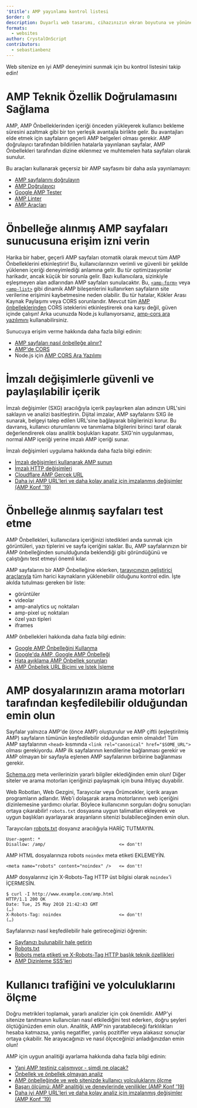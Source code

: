```yaml
---
'$title': AMP yayınlama kontrol listesi
$order: 0
description: Duyarlı web tasarımı, cihazınızın ekran boyutuna ve yönüne uyan kullanıcılarınızın ihtiyaçlarına cevap veren akıcı web sayfaları oluşturmakla ilgilidir.
formats:
  - websites
author: CrystalOnScript
contributors:
  - sebastianbenz
---
```


Web sitenize en iyi AMP deneyimini sunmak için bu kontrol listesini takip edin!

# AMP Teknik Özellik Doğrulamasını Sağlama

AMP, AMP Önbelleklerinden içeriği önceden yükleyerek kullanıcı bekleme süresini azaltmak gibi bir ton yerleşik avantajla birlikte gelir. Bu avantajları elde etmek için sayfaların geçerli AMP belgeleri olması gerekir. AMP doğrulayıcı tarafından bildirilen hatalarla yayınlanan sayfalar, AMP Önbellekleri tarafından dizine eklenmez ve muhtemelen hata sayfaları olarak sunulur.

Bu araçları kullanarak geçersiz bir AMP sayfasını bir daha asla yayınlamayın:

- [AMP sayfalarını doğrulayın](../../../documentation/guides-and-tutorials/learn/validation-workflow/validate_amp.md?format=websites)
- [AMP Doğrulayıcı ](https://validator.ampproject.org/)
- [Google AMP Tester](https://search.google.com/test/amp)
- [AMP Linter](https://github.com/ampproject/amp-toolbox/tree/master/packages/linter)
- [AMP Araçları](../../../documentation/tools.html?format=websites)

# Önbelleğe alınmış AMP sayfaları sunucusuna erişim izni verin

Harika bir haber, geçerli AMP sayfaları otomatik olarak mevcut tüm AMP Önbelleklerini etkinleştirir! Bu, kullanıcılarınızın verimli ve güvenli bir şekilde yüklenen içeriği deneyimlediği anlamına gelir. Bu tür optimizasyonlar harikadır, ancak küçük bir sorunla gelir. Bazı kullanıcılara, sizinkiyle eşleşmeyen alan adlarından AMP sayfaları sunulacaktır. Bu, [`<amp-form>`](../../../documentation/components/reference/amp-form.md?format=websites) veya [`<amp-list>`](../../../documentation/components/reference/amp-list.md?format=websites) gibi dinamik AMP bileşenlerini kullanırken sayfaların site verilerine erişimini kaybetmesine neden olabilir. Bu tür hatalar, Kökler Arası Kaynak Paylaşımı veya CORS sorunlarıdır. Mevcut tüm [AMP önbelleklerinden](https://ampjs.org/caches.json) CORS isteklerini etkinleştirerek ona karşı değil, güven içinde çalışın! Arka ucunuzda Node.js kullanıyorsanız, [amp-cors ara yazılımını](https://github.com/ampproject/amp-toolbox/tree/master/packages/cors) kullanabilirsiniz.

Sunucuya erişim verme hakkında daha fazla bilgi edinin:

- [AMP sayfaları nasıl önbelleğe alınır? ](../../../documentation/guides-and-tutorials/learn/amp-caches-and-cors/how_amp_pages_are_cached.md?format=websites)
- [AMP'de CORS](../../../documentation/guides-and-tutorials/learn/amp-caches-and-cors/amp-cors-requests.md?format=websites)
- Node.js için [AMP CORS Ara Yazılımı](https://github.com/ampproject/amp-toolbox/tree/master/packages/cors)

# İmzalı değişimlerle güvenli ve paylaşılabilir içerik

İmzalı değişimler (SXG) aracılığıyla içerik paylaşırken alan adınızın URL'sini saklayın ve analizi basitleştirin. Dijital imzalar, AMP sayfalarını SXG ile sunarak, belgeyi talep edilen URL'sine bağlayarak bilgilerinizi korur. Bu davranış, kullanıcı oturumlarını ve tanımlama bilgilerini birinci taraf olarak değerlendirerek olası analitik boşlukları kapatır. SXG'nin uygulanması, normal AMP içeriği yerine imzalı AMP içeriği sunar.

İmzalı değişimleri uygulama hakkında daha fazla bilgi edinin:

- [İmzalı değişimleri kullanarak AMP sunun](signed-exchange.md?format=websites)
- [İmzalı HTTP değişimleri](https://developers.google.com/web/updates/2018/11/signed-exchanges)
- [Cloudflare AMP Gerçek URL](https://www.cloudflare.com/website-optimization/amp-real-url/)
- [Daha iyi AMP URL'leri ve daha kolay analiz için imzalanmış değişimler (AMP Konf '19)](https://www.youtube.com/watch?v=KrjBYzPUGnw&list=PLXTOW_XMsIDSY0USlzgoaIkRyPcHklrEl&index=22)

# Önbelleğe alınmış sayfaları test etme

AMP Önbellekleri, kullanıcılara içeriğinizi istedikleri anda sunmak için görüntüleri, yazı tiplerini ve sayfa içeriğini saklar. Bu, AMP sayfalarınızın bir AMP önbelleğinden sunulduğunda beklendiği gibi göründüğünü ve çalıştığını test etmeyi önemli kılar.

AMP sayfalarını bir AMP Önbelleğine eklerken, [tarayıcınızın geliştirici araçlarıyla](https://developers.google.com/web/tools/chrome-devtools/) tüm harici kaynakların yüklenebilir olduğunu kontrol edin. İşte akılda tutulması gereken bir liste:

- görüntüler
- videolar
- amp-analytics uç noktaları
- amp-pixel uç noktaları
- özel yazı tipleri
- iframes

AMP önbellekleri hakkında daha fazla bilgi edinin:

- [Google AMP Önbelleğini Kullanma](../../../documentation/examples/documentation/Using_the_Google_AMP_Cache.html?format=websites)
- [Google'da AMP, Google AMP Önbelleği](https://developers.google.com/amp/cache/overview)
- [Hata ayıklama AMP Önbellek sorunları](../../../documentation/guides-and-tutorials/learn/amp-caches-and-cors/amp-cache-debugging.md?format=websites)
- [AMP Önbellek URL Biçimi ve İstek İşleme](../../../documentation/guides-and-tutorials/learn/amp-caches-and-cors/amp-cache-urls.md?format=websites)

# AMP dosyalarınızın arama motorları tarafından keşfedilebilir olduğundan emin olun

Sayfalar yalnızca AMP'de (önce AMP) oluşturulur ve AMP çiftli (eşleştirilmiş AMP) sayfaların tümünün keşfedilebilir olduğundan emin olmalıdır! Tüm AMP sayfalarının `<head>` kısmında `<link rel="canonical" href="$SOME_URL">` olması gerekiyordu. AMP ilk sayfalarının kendilerine bağlanması gerekir ve AMP olmayan bir sayfayla eşlenen AMP sayfalarının birbirine bağlanması gerekir.

[Schema.org](https://schema.org/) meta verilerinizin yararlı bilgiler eklediğinden emin olun! Diğer siteler ve arama motorları içeriğinizi paylaşmak için buna ihtiyaç duyabilir.

Web Robotları, Web Gezgini, Tarayıcılar veya Örümcekler, içerik arayan programların adlarıdır. Web'i dolaşarak arama motorlarının web içeriğini dizinlemesine yardımcı olurlar. Böylece kullanıcının sorguları doğru sonuçları ortaya çıkarabilir! `robots.txt` dosyasına uygun talimatları ekleyerek ve uygun başlıkları ayarlayarak arayanların sitenizi bulabileceğinden emin olun.

Tarayıcıları [robots.txt](https://support.google.com/webmasters/answer/6062608?hl=en) dosyanız aracılığıyla HARİÇ TUTMAYIN.

```
User-agent: *
Disallow: /amp/                            <= don't!
```

AMP HTML dosyalarınıza robots `noindex` meta etiketi EKLEMEYİN.

```
<meta name="robots" content="noindex" />   <= don't!
```

AMP dosyalarınız için X-Robots-Tag HTTP üst bilgisi olarak `noindex`'i İÇERMESİN.

```
$ curl -I http://www.example.com/amp.html
HTTP/1.1 200 OK
Date: Tue, 25 May 2010 21:42:43 GMT
(…)
X-Robots-Tag: noindex                      <= don't!
(…)
```

Sayfalarınızı nasıl keşfedilebilir hale getireceğinizi öğrenin:

- [Sayfanızı bulunabilir hale getirin ](discovery.md?format=websites)
- [Robots.txt](http://www.robotstxt.org/)
- [Robots meta etiketi ve X-Robots-Tag HTTP başlık teknik özellikleri](https://developers.google.com/search/reference/robots_meta_tag)
- [AMP Dizinleme SSS'leri](https://productforums.google.com/forum/?hl=en#!category-topic/webmasters/Vrgj-a-gtm0)

# Kullanıcı trafiğini ve yolculuklarını ölçme

Doğru metrikleri toplamak, yararlı analizler için çok önemlidir. AMP'yi sitenize tanıtmanın kullanıcıları nasıl etkilediğini test ederken, doğru şeyleri ölçtüğünüzden emin olun. Analitik, AMP'nin yaratabileceği farklılıkları hesaba katmazsa, yanlış negatifler, yanlış pozitifler veya alakasız sonuçlar ortaya çıkabilir. Ne arayacağınızı ve nasıl ölçeceğinizi anladığınızdan emin olun!

AMP için uygun analitiği ayarlama hakkında daha fazla bilgi edinin:

- [Yani AMP testiniz çalışmıyor - şimdi ne olacak?](https://blog.amp.dev/2018/11/08/so-your-amp-test-doesnt-perform%e2%80%8a-%e2%80%8anow-what/)
- [Önbellek ve önbellek olmayan analiz](https://support.google.com/analytics/answer/6343176?hl=en#cache)
- [AMP önbelleğinde ve web sitenizde kullanıcı yolculuklarını ölçme](https://blog.amp.dev/2018/11/08/so-your-amp-test-doesnt-perform%e2%80%8a-%e2%80%8anow-what/)
- [Başarı ölçümü: AMP analitiği ve deneylerinde yenilikler (AMP Konf '19)](https://www.youtube.com/watch?v=wPW-kXsONqA&list=PLXTOW_XMsIDSY0USlzgoaIkRyPcHklrEl&index=27)
- [Daha iyi AMP URL'leri ve daha kolay analiz için imzalanmış değişimler (AMP Konf '19)](https://www.youtube.com/watch?v=KrjBYzPUGnw&list=PLXTOW_XMsIDSY0USlzgoaIkRyPcHklrEl&index=22)
